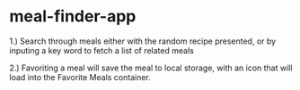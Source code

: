 # meal-finder-app

1.) Search through meals either with the random recipe presented, or by inputing a key word to fetch a list of related meals

2.) Favoriting a meal will save the meal to local storage, with an icon that will load into the Favorite Meals container.
